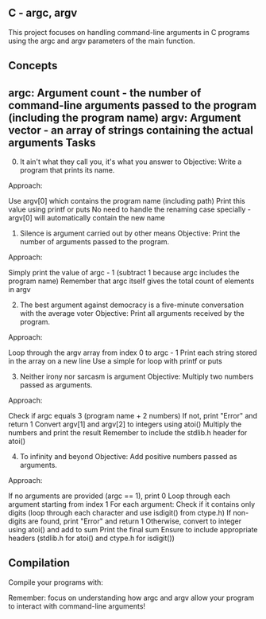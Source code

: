 C - argc, argv
---
This project focuses on handling command-line arguments in C programs using the argc and argv parameters of the main function.

Concepts
---
argc: Argument count - the number of command-line arguments passed to the program (including the program name)
argv: Argument vector - an array of strings containing the actual arguments
Tasks
---
0. It ain't what they call you, it's what you answer to
Objective: Write a program that prints its name.

Approach:

Use argv[0] which contains the program name (including path)
Print this value using printf or puts
No need to handle the renaming case specially - argv[0] will automatically contain the new name

1. Silence is argument carried out by other means
Objective: Print the number of arguments passed to the program.

Approach:

Simply print the value of argc - 1 (subtract 1 because argc includes the program name)
Remember that argc itself gives the total count of elements in argv

2. The best argument against democracy is a five-minute conversation with the average voter
Objective: Print all arguments received by the program.

Approach:

Loop through the argv array from index 0 to argc - 1
Print each string stored in the array on a new line
Use a simple for loop with printf or puts

3. Neither irony nor sarcasm is argument
Objective: Multiply two numbers passed as arguments.

Approach:

Check if argc equals 3 (program name + 2 numbers)
If not, print "Error" and return 1
Convert argv[1] and argv[2] to integers using atoi()
Multiply the numbers and print the result
Remember to include the stdlib.h header for atoi()

4. To infinity and beyond
Objective: Add positive numbers passed as arguments.

Approach:

If no arguments are provided (argc == 1), print 0
Loop through each argument starting from index 1
For each argument:
Check if it contains only digits (loop through each character and use isdigit() from ctype.h)
If non-digits are found, print "Error" and return 1
Otherwise, convert to integer using atoi() and add to sum
Print the final sum
Ensure to include appropriate headers (stdlib.h for atoi() and ctype.h for isdigit())

Compilation
---
Compile your programs with:

Remember: focus on understanding how argc and argv allow your program to interact with command-line arguments!